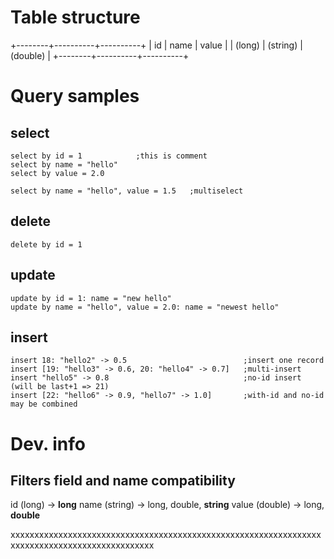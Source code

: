 Table structure
===============

+--------+----------+----------+
|   id   |   name   |   value  |
| (long) | (string) | (double) |
+--------+----------+----------+


Query samples
=============

select
------
    select by id = 1            ;this is comment
    select by name = "hello"
    select by value = 2.0

    select by name = "hello", value = 1.5   ;multiselect

delete
------
    delete by id = 1

update
------
    update by id = 1: name = "new hello"
    update by name = "hello", value = 2.0: name = "newest hello"

insert
------
    insert 18: "hello2" -> 0.5                          ;insert one record
    insert [19: "hello3" -> 0.6, 20: "hello4" -> 0.7]   ;multi-insert
    insert "hello5" -> 0.8                              ;no-id insert (will be last+1 => 21)
    insert [22: "hello6" -> 0.9, "hello7" -> 1.0]       ;with-id and no-id may be combined

Dev. info
=========

Filters field and name compatibility
------------------------------------

id      (long)      ->  __long__
name    (string)    ->  long, double, __string__
value   (double)    ->  long, __double__


xxxxxxxxxxxxxxxxxxxxxxxxxxxxxxxxxxxxxxxxxxxxxxxxxxxxxxxxxxxxxxxxxxxxxxxxxxxxxxxxxxxxxxxxxxxxxxx